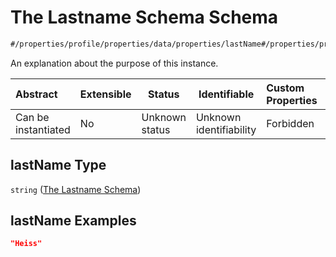 # The Lastname Schema Schema

```txt
#/properties/profile/properties/data/properties/lastName#/properties/profile/properties/data/properties/lastName
```

An explanation about the purpose of this instance.


| Abstract            | Extensible | Status         | Identifiable            | Custom Properties | Additional Properties | Access Restrictions | Defined In                                                                           |
| :------------------ | ---------- | -------------- | ----------------------- | :---------------- | --------------------- | ------------------- | ------------------------------------------------------------------------------------ |
| Can be instantiated | No         | Unknown status | Unknown identifiability | Forbidden         | Allowed               | none                | [quote_schema.schema.json\*](../out/quote_schema.schema.json "open original schema") |

## lastName Type

`string` ([The Lastname Schema](quote_schema-properties-the-profile-schema-properties-the-data-schema-properties-the-lastname-schema.md))

## lastName Examples

```json
"Heiss"
```
